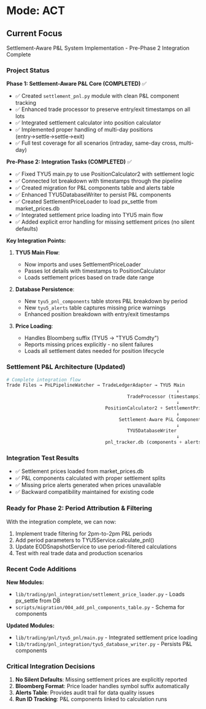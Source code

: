 # Mode: ACT

## Current Focus

Settlement-Aware P&L System Implementation - Pre-Phase 2 Integration Complete

### Project Status

**Phase 1: Settlement-Aware P&L Core (COMPLETED)** ✅
- ✅ Created `settlement_pnl.py` module with clean P&L component tracking
- ✅ Enhanced trade processor to preserve entry/exit timestamps on all lots
- ✅ Integrated settlement calculator into position calculator
- ✅ Implemented proper handling of multi-day positions (entry→settle→settle→exit)
- ✅ Full test coverage for all scenarios (intraday, same-day cross, multi-day)

**Pre-Phase 2: Integration Tasks (COMPLETED)** ✅
- ✅ Fixed TYU5 main.py to use PositionCalculator2 with settlement logic
- ✅ Connected lot breakdown with timestamps through the pipeline
- ✅ Created migration for P&L components table and alerts table
- ✅ Enhanced TYU5DatabaseWriter to persist P&L components
- ✅ Created SettlementPriceLoader to load px_settle from market_prices.db
- ✅ Integrated settlement price loading into TYU5 main flow
- ✅ Added explicit error handling for missing settlement prices (no silent defaults)

**Key Integration Points:**
1. **TYU5 Main Flow**:
   - Now imports and uses SettlementPriceLoader
   - Passes lot details with timestamps to PositionCalculator
   - Loads settlement prices based on trade date range

2. **Database Persistence**:
   - New `tyu5_pnl_components` table stores P&L breakdown by period
   - New `tyu5_alerts` table captures missing price warnings
   - Enhanced position breakdown with entry/exit timestamps

3. **Price Loading**:
   - Handles Bloomberg suffix (TYU5 → "TYU5 Comdty")
   - Reports missing prices explicitly - no silent failures
   - Loads all settlement dates needed for position lifecycle

### Settlement P&L Architecture (Updated)

```python
# Complete integration flow
Trade Files → PnLPipelineWatcher → TradeLedgerAdapter → TYU5 Main
                                                              ↓
                                            TradeProcessor (timestamps)
                                                              ↓
                                    PositionCalculator2 + SettlementPriceLoader
                                                              ↓
                                         Settlement-Aware P&L Components
                                                              ↓
                                            TYU5DatabaseWriter
                                                              ↓
                                    pnl_tracker.db (components + alerts)
```

### Integration Test Results

- ✅ Settlement prices loaded from market_prices.db
- ✅ P&L components calculated with proper settlement splits
- ✅ Missing price alerts generated when prices unavailable
- ✅ Backward compatibility maintained for existing code

### Ready for Phase 2: Period Attribution & Filtering

With the integration complete, we can now:
1. Implement trade filtering for 2pm-to-2pm P&L periods
2. Add period parameters to TYU5Service.calculate_pnl()
3. Update EODSnapshotService to use period-filtered calculations
4. Test with real trade data and production scenarios

### Recent Code Additions

**New Modules:**
- `lib/trading/pnl_integration/settlement_price_loader.py` - Loads px_settle from DB
- `scripts/migration/004_add_pnl_components_table.py` - Schema for components

**Updated Modules:**
- `lib/trading/pnl/tyu5_pnl/main.py` - Integrated settlement price loading
- `lib/trading/pnl_integration/tyu5_database_writer.py` - Persists P&L components

### Critical Integration Decisions

1. **No Silent Defaults**: Missing settlement prices are explicitly reported
2. **Bloomberg Format**: Price loader handles symbol suffix automatically
3. **Alerts Table**: Provides audit trail for data quality issues
4. **Run ID Tracking**: P&L components linked to calculation runs 